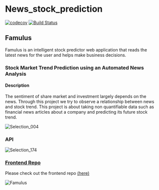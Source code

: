 # News_stock_prediction
[![codecov](https://codecov.io/gh/vedangj044/News_stock_prediction/branch/master/graph/badge.svg)](https://codecov.io/gh/vedangj044/News_stock_prediction)
[![Build Status](https://travis-ci.com/vedangj044/News_stock_prediction.svg?branch=master)](https://travis-ci.com/vedangj044/News_stock_prediction)

## Famulus

Famulus is an intelligent stock predictor web application that reads the latest news for the user and helps make business decisions.

### Stock Market Trend Prediction using an Automated News Analysis

#### Description
The sentiment of share market and investment largely depends on the news. Through this project we try to observe a  relationship between news and stock trend. This project is about taking non quantifiable data such as financial news articles about a company and predicting its future stock trend.
<br/>

![Selection_004](https://user-images.githubusercontent.com/43697446/74592475-d6828700-5047-11ea-8a35-8978980edd6e.png)

### API
![Selection_174](https://user-images.githubusercontent.com/43697446/99871742-f5c7c980-2c02-11eb-9912-32f64927542f.png)

### [Frontend Repo](https://github.com/vedangj044/News_stock_font_end)
Please check out the frontend repo [(here)](https://github.com/vedangj044/News_stock_font_end)

![Famulus](https://user-images.githubusercontent.com/43697446/99801280-c611b680-2b5b-11eb-880a-67da7cd697ee.jpg)
